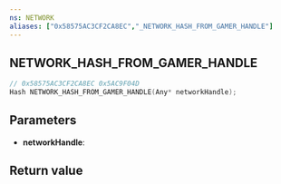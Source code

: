 ```yaml
---
ns: NETWORK
aliases: ["0x58575AC3CF2CA8EC","_NETWORK_HASH_FROM_GAMER_HANDLE"]
---
```

## NETWORK_HASH_FROM_GAMER_HANDLE

```c
// 0x58575AC3CF2CA8EC 0x5AC9F04D
Hash NETWORK_HASH_FROM_GAMER_HANDLE(Any* networkHandle);
```


## Parameters
* **networkHandle**: 

## Return value
